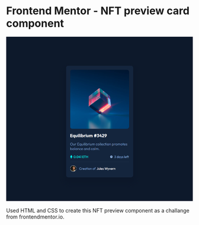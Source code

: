 # Frontend Mentor - NFT preview card component

![Design preview for the NFT preview card component coding challenge](./design/NFT-preview-final.png)

Used HTML and CSS to create this NFT preview component as a challange from frontendmentor.io.
